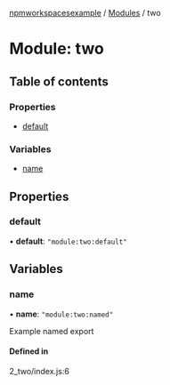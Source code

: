 [npmworkspacesexample](../README.md) / [Modules](../modules.md) / two

# Module: two

## Table of contents

### Properties

- [default](two.md#default)

### Variables

- [name](two.md#name)

## Properties

### default

• **default**: ``"module:two:default"``

## Variables

### name

• **name**: ``"module:two:named"``

Example named export

#### Defined in

2_two/index.js:6
